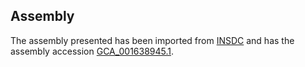 
Assembly
--------

The assembly presented has been imported from 
[INSDC](http://www.insdc.org) and has the assembly accession
[GCA\_001638945.1](http://www.ebi.ac.uk/ena/data/view/GCA_001638945.1).


